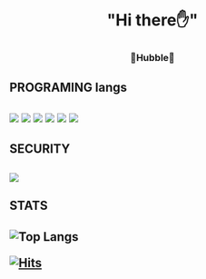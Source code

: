 <h1 align='center'> "Hi there✋️" </p>

<h3 align='center'> 🌌Hubble🌌 </p>

<h2> PROGRAMING langs <h2>
    <img src="https://img.shields.io/badge/Python-blue?style=flat&logo=Python&logoColor=white"/></a>
    <img src="https://img.shields.io/badge/C-A8B9CC?style=flat&logo=C&logoColor=white"/></a>
   <img src="https://img.shields.io/badge/Rust-red?style=flat&logo=Rust&logoColor=white"/></a>
     <img src="https://img.shields.io/badge/Javascript-yellow?style=flat&logo=Javascript&logoColor=white"/></a>
     <img src="https://img.shields.io/badge/Html5-orange?style=flat&logo=HTML5&logoColor=white"/></a>
     <img src="https://img.shields.io/badge/Css3-purple?style=flat&logo=Css3&logoColor=white"/></a>
<h2> SECURITY <h2>
 <img src="https://img.shields.io/badge/Kali Linux-557C94?style=flat&logo=Kali Linux&logoColor=white"/></a>
 
<h2> STATS <h2>
    
![Top Langs](https://github-readme-stats.vercel.app/api/top-langs/?username=Hubble06&layout=compact)
    
[![Hits](https://hits.seeyoufarm.com/api/count/incr/badge.svg?url=https%3A%2F%2Fgithub.com%2FHubble06&count_bg=%236EFF00&title_bg=%23000000&icon=&icon_color=%23000000&title=visiter&edge_flat=false)](https://hits.seeyoufarm.com)
